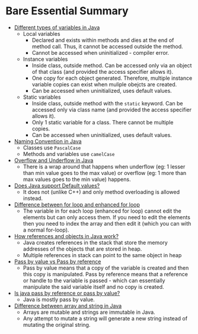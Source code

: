 # Bare Essential Summary

- [Different types of variables in Java](https://github.com/TejasViswa/PIC20A_Disc/blob/main/Week_1/Static_fields.md)
  - Local variables
    - Declared and exists within methods and dies at the end of method call. Thus, it cannot be accessed outside the method.
    - Cannot be accessed when uninitialized - compiler error.
  - Instance variables
    - Inside class, outside method. Can be accessed only via an object of that class (and provided the access specifier allows it).
    - One copy for each object generated. Therefore, multiple instance variable copies can exist when muliple obejcts are created.
    - Can be accessed when uninitialized, uses default values.
  - Static variables
    - Inside class, outside method with the `static` keyword. Can be accessed only via class name (and provided the access specifier allows it).
    - Only 1 static variable for a class. There cannot be multiple copies.
    - Can be accessed when uninitialized, uses default values.
- [Naming Convention in Java](https://github.com/TejasViswa/PIC20A_Disc/blob/main/Week_1/NamingConvention.md)
  - Classes use `PascalCase`
  - Methods and variables use `camelCase`
- [Overflow and Underflow in Java](UnderFlowOverFlow.md)
  - There is a wrap around that happens when underflow (eg: 1 lesser than min value goes to the max value) or overflow (eg: 1 more than max values goes to the min value) happens.
- [Does Java support Default values?](DefaultArguments.md)
  - It does not (unlike C++) and only method overloading is allowed instead.
- [Difference between for loop and enhanced for loop](ForLoop.md)
  - The variable in for each loop (enhanced for loop) cannot edit the elements but can only access them. If you need to edit the elements then you need to index the array and then edit it (which you can with a normal for-loop).
- [How references and objects in Java work?](RefAndObj.md)
  - Java creates references in the stack that store the memory addresses of the objects that are stored in heap.
  - Multiple references in stack can point to the same object in heap
- [Pass by value vs Pass by reference](PassValPassRef.md)
  - Pass by value means that a copy of the variable is created and then this copy is manipulated. Pass by reference means that a reference or handle to the variable is passed - which can essentially manipulate the said variable itself and no copy is created.
- [Is java pass by reference or pass by value?](PassValPassRef.md)
  - Java is mostly pass by value.
- [Difference between array and string in Java](ArrayVsString.md)
  - Arrays are mutable and strings are immutable in Java.
  - Any attempt to mutate a string will generate a new string instead of mutating the original string.
